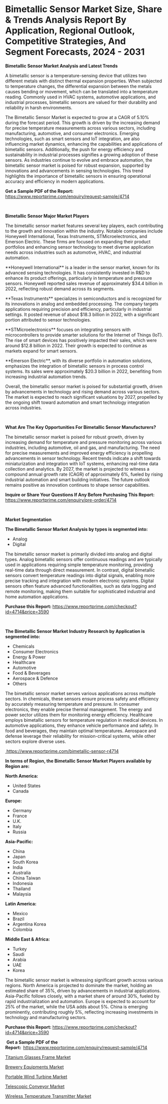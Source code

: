<p><h1>Bimetallic Sensor Market Size, Share & Trends Analysis Report By Application, Regional Outlook, Competitive Strategies, And Segment Forecasts, 2024 - 2031</h1></p><p><strong>Bimetallic Sensor Market Analysis and Latest Trends</strong></p>
<p><p>A bimetallic sensor is a temperature-sensing device that utilizes two different metals with distinct thermal expansion properties. When subjected to temperature changes, the differential expansion between the metals causes bending or movement, which can be translated into a temperature reading. Commonly used in HVAC systems, automotive applications, and industrial processes, bimetallic sensors are valued for their durability and reliability in harsh environments.</p><p>The Bimetallic Sensor Market is expected to grow at a CAGR of 5.10% during the forecast period. This growth is driven by the increasing demand for precise temperature measurements across various sectors, including manufacturing, automotive, and consumer electronics. Emerging technologies, such as smart sensors and IoT integration, are also influencing market dynamics, enhancing the capabilities and applications of bimetallic sensors. Additionally, the push for energy efficiency and sustainability in industrial processes signifies a growing adoption of these sensors. As industries continue to evolve and embrace automation, the bimetallic sensor market is poised for robust expansion, supported by innovations and advancements in sensing technologies. This trend highlights the importance of bimetallic sensors in ensuring operational accuracy and efficiency in modern applications.</p></p>
<p><strong>Get a Sample PDF of the Report:&nbsp;</strong> <a href="https://www.reportprime.com/enquiry/request-sample/4714">https://www.reportprime.com/enquiry/request-sample/4714</a></p>
<p>&nbsp;</p>
<p><strong>Bimetallic Sensor Major Market Players</strong></p>
<p><p>The bimetallic sensor market features several key players, each contributing to the growth and innovation within the industry. Notable companies include Honeywell International, Texas Instruments, STMicroelectronics, and Emerson Electric. These firms are focused on expanding their product portfolios and enhancing sensor technology to meet diverse application needs across industries such as automotive, HVAC, and industrial automation.</p><p>**Honeywell International** is a leader in the sensor market, known for its advanced sensing technologies. It has consistently invested in R&D to enhance its product offerings, particularly in temperature and pressure sensors. Honeywell reported sales revenue of approximately $34.4 billion in 2022, reflecting robust demand across its segments.</p><p>**Texas Instruments** specializes in semiconductors and is recognized for its innovations in analog and embedded processing. The company targets applications requiring precision and efficiency, particularly in industrial settings. It posted revenue of about $18.3 billion in 2022, with a significant portion attributed to sensor technologies.</p><p>**STMicroelectronics** focuses on integrating sensors with microcontrollers to provide smarter solutions for the Internet of Things (IoT). The rise of smart devices has positively impacted their sales, which were around $12.8 billion in 2022. Their growth is expected to continue as markets expand for smart sensors.</p><p>**Emerson Electric**, with its diverse portfolio in automation solutions, emphasizes the integration of bimetallic sensors in process control systems. Its sales were approximately $20.3 billion in 2022, benefiting from increasing industrial automation trends.</p><p>Overall, the bimetallic sensor market is poised for substantial growth, driven by advancements in technology and rising demand across various sectors. The market is expected to reach significant valuations by 2027, propelled by the ongoing shift toward automation and smart technology integration across industries.</p></p>
<p>&nbsp;</p>
<p><strong>What Are The Key Opportunities For Bimetallic Sensor Manufacturers?</strong></p>
<p><p>The bimetallic sensor market is poised for robust growth, driven by increasing demand for temperature and pressure monitoring across various industries, including automotive, oil and gas, and manufacturing. The need for precise measurements and improved energy efficiency is propelling advancements in sensor technology. Recent trends indicate a shift towards miniaturization and integration with IoT systems, enhancing real-time data collection and analytics. By 2027, the market is projected to witness a compound annual growth rate (CAGR) of approximately 6%, fueled by rising industrial automation and smart building initiatives. The future outlook remains positive as innovation continues to shape sensor capabilities.</p></p>
<p><strong>Inquire or Share Your Questions If Any Before Purchasing This Report:</strong> <a href="https://www.reportprime.com/enquiry/pre-order/4714">https://www.reportprime.com/enquiry/pre-order/4714</a></p>
<p>&nbsp;</p>
<p><strong>Market Segmentation</strong></p>
<p><strong>The Bimetallic Sensor Market Analysis by types is segmented into:</strong></p>
<p><ul><li>Analog</li><li>Digital</li></ul></p>
<p><p>The bimetallic sensor market is primarily divided into analog and digital types. Analog bimetallic sensors offer continuous readings and are typically used in applications requiring simple temperature monitoring, providing real-time data through direct measurement. In contrast, digital bimetallic sensors convert temperature readings into digital signals, enabling more precise tracking and integration with modern electronic systems. Digital sensors often feature advanced functionalities, such as data logging and remote monitoring, making them suitable for sophisticated industrial and home automation applications.</p></p>
<p><strong>Purchase this Report:&nbsp;</strong><a href="https://www.reportprime.com/checkout?id=4714&price=3590">https://www.reportprime.com/checkout?id=4714&price=3590</a></p>
<p>&nbsp;</p>
<p><strong>The Bimetallic Sensor Market Industry Research by Application is segmented into:</strong></p>
<p><ul><li>Chemicals</li><li>Consumer Electronics</li><li>Energy & Power</li><li>Healthcare</li><li>Automotive</li><li>Food & Beverages</li><li>Aerospace & Defence</li><li>Others</li></ul></p>
<p><p>The bimetallic sensor market serves various applications across multiple sectors. In chemicals, these sensors ensure process safety and efficiency by accurately measuring temperature and pressure. In consumer electronics, they enable precise thermal management. The energy and power sector utilizes them for monitoring energy efficiency. Healthcare employs bimetallic sensors for temperature regulation in medical devices. In automotive applications, they enhance vehicle performance and safety. In food and beverages, they maintain optimal temperatures. Aerospace and defense leverage their reliability for mission-critical systems, while other sectors explore diverse uses.</p></p>
<p><a href="https://www.reportprime.com/bimetallic-sensor-r4714">&nbsp;https://www.reportprime.com/bimetallic-sensor-r4714</a></p>
<p><strong>In terms of Region, the Bimetallic Sensor Market Players available by Region are:</strong></p>
<p>
    <p> <strong> North America: </strong>
        <ul>
            <li>United States</li>
            <li>Canada</li>
        </ul>
        </p> 
    <p> <strong> Europe: </strong>
        <ul>
            <li>Germany</li>
            <li>France</li>
            <li>U.K.</li>
            <li>Italy</li>
            <li>Russia</li>
        </ul>
        </p> 
    <p> <strong> Asia-Pacific: </strong>
        <ul>
            <li>China</li>
            <li>Japan</li>
            <li>South Korea</li>
            <li>India</li>
            <li>Australia</li>
            <li>China Taiwan</li>
            <li>Indonesia</li>
            <li>Thailand</li>
            <li>Malaysia</li>
        </ul>
        </p> 
    <p> <strong> Latin America: </strong>
        <ul>
            <li>Mexico</li>
            <li>Brazil</li>
            <li>Argentina Korea</li>
            <li>Colombia</li>
        </ul>
        </p> 
    <p> <strong> Middle East & Africa: </strong>
        <ul>
            <li>Turkey</li>
            <li>Saudi</li>
            <li>Arabia</li>
            <li>UAE</li>
            <li>Korea</li>
        </ul>
    </p>
    </p>
<p><p>The bimetallic sensor market is witnessing significant growth across various regions. North America is projected to dominate the market, holding an estimated share of 35%, driven by advancements in industrial applications. Asia-Pacific follows closely, with a market share of around 30%, fueled by rapid industrialization and automation. Europe is expected to account for 25% of the market, while the USA adds about 5%. China is emerging prominently, contributing roughly 5%, reflecting increasing investments in technology and manufacturing sectors.</p></p>
<p><strong>Purchase this Report: </strong><a href="https://www.reportprime.com/checkout?id=4714&price=3590">https://www.reportprime.com/checkout?id=4714&price=3590</a></p>
<p>&nbsp;<strong>Get a Sample PDF of the Report:&nbsp;&nbsp;</strong><a href="https://www.reportprime.com/enquiry/request-sample/4714">https://www.reportprime.com/enquiry/request-sample/4714</a></p>
<p><strong></strong></p>
<p><p><a href="https://issuu.com/reportprime-2/docs/titanium-glasses-frame-market-size-_fd38af0938d7ac">Titanium Glasses Frame Market</a></p><p><a href="https://issuu.com/reportprime-2/docs/brewery-equipments-market-size-2030_723f6bbdf2f11f">Brewery Equipments Market</a></p><p><a href="https://www.linkedin.com/pulse/portable-wind-turbine-market-forecasts-trends-impact-analysis-ft57c?trackingId=jF%2B6MhMjSIa4sDCQliBW2w%3D%3D">Portable Wind Turbine Market</a></p><p><a href="https://www.linkedin.com/pulse/telescopic-conveyor-market-segmentation-geographical-regions-iedgc?trackingId=rLre4MiVS8mZ6XWwrTPbJQ%3D%3D">Telescopic Conveyor Market</a></p><p><a href="https://www.linkedin.com/pulse/how-regional-markets-adapting-wireless-temperature-transmitter-fuiac?trackingId=hhEGZEpXQ5qTBfAEmX1%2BvA%3D%3D">Wireless Temperature Transmitter Market</a></p></p>